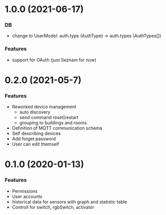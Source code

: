 # 1.0.0 (2021-06-17)

### DB

-   change to UserModel: auth.type (AuthType) -> auth.types (AuthTypes[])

### Features

-   support for OAuth (just Seznam for now)

# 0.2.0 (2021-05-7)

### Features

-   Reworked device management
    -   auto discovery
    -   send command reset|restart
    -   grouping to buildings and rooms
-   Definition of MQTT communication schema
-   Self describing devices
-   Add forget password
-   User can edit themself

# 0.1.0 (2020-01-13)

### Features

-   Permissions
-   User accounts
-   historical data for sensors with graph and statistic table
-   Controll for switch, rgbSwitch, activator
